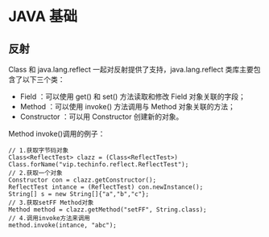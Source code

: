 # JAVA 基础

## 反射

Class 和 java.lang.reflect 一起对反射提供了支持，java.lang.reflect 类库主要包含了以下三个类：
- Field ：可以使用 get() 和 set() 方法读取和修改 Field 对象关联的字段；
- Method ：可以使用 invoke() 方法调用与 Method 对象关联的方法；
- Constructor ：可以用 Constructor 创建新的对象。

Method invoke()调用的例子：

```
// 1.获取字节码对象
Class<ReflectTest> clazz = (Class<ReflectTest>) Class.forName("vip.techinfo.reflect.ReflectTest");
// 2.获取一个对象
Constructor con = clazz.getConstructor();
ReflectTest intance = (ReflectTest) con.newInstance();
String[] s = new String[]{"a","b","c"};
// 3.获取setFF Method对象
Method method = clazz.getMethod("setFF", String.class);
// 4.调用invoke方法来调用
method.invoke(intance, "abc");
```
